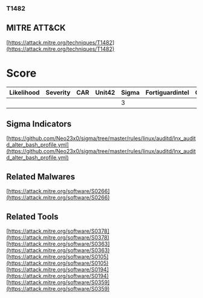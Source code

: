 
### T1482
## MITRE ATT&CK
[https://attack.mitre.org/techniques/T1482](https://attack.mitre.org/techniques/T1482)

# Score

| Likelihood | Severity | CAR | Unit42 | Sigma | Fortiguardintel | Groups | Malwares | Tools |
| ---------- | -------- | --- | ------ | ----- | --------------- | ---  | --- | --- |
 |   |   |   |   | 3 |   |   | 1 | 5 |



## Sigma Indicators

[https://github.com/Neo23x0/sigma/tree/master/rules/linux/auditd/lnx_auditd_alter_bash_profile.yml](https://github.com/Neo23x0/sigma/tree/master/rules/linux/auditd/lnx_auditd_alter_bash_profile.yml)
[]()


## Related Malwares

[https://attack.mitre.org/software/S0266](https://attack.mitre.org/software/S0266)
[]()


## Related Tools

[https://attack.mitre.org/software/S0378](https://attack.mitre.org/software/S0378)
[https://attack.mitre.org/software/S0363](https://attack.mitre.org/software/S0363)
[https://attack.mitre.org/software/S0105](https://attack.mitre.org/software/S0105)
[https://attack.mitre.org/software/S0194](https://attack.mitre.org/software/S0194)
[https://attack.mitre.org/software/S0359](https://attack.mitre.org/software/S0359)
[]()
